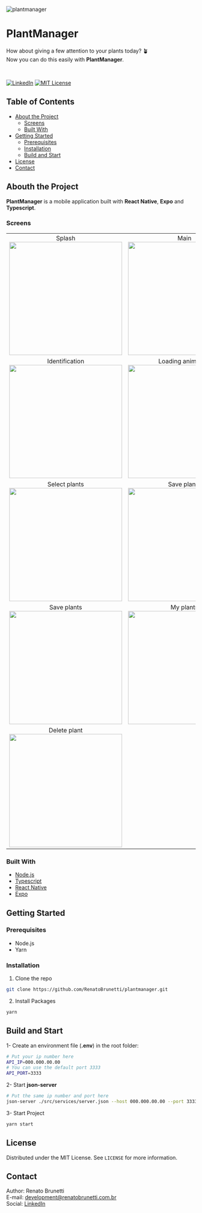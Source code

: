 ![plantmanager](https://renatobrunetti.com.br/public/.github/plantmanager/plantmanager-logo-github.png)

# PlantManager

How about giving a few attention to your plants today? 🪴<br>
Now you can do this easily with **PlantManager**.<br>

<br>

[![LinkedIn][linkedin-shield]][linkedin-url]
[![MIT License][license-shield]][license-url]

## Table of Contents

- [About the Project](#about-the-project)
  - [Screens](#screens)
  - [Built With](#built-with)
- [Getting Started](#getting-started)
  - [Prerequisites](#prerequisites)
  - [Installation](#installation)
  - [Build and Start](#buildandstart)
- [License](#license)
- [Contact](#contact)

## Abouth the Project

**PlantManager** is a mobile application built with **React Native**, **Expo** and **Typescript**.

### Screens

|||
|:---:|:---:|
|Splash<br><img src="https://renatobrunetti.com.br/public/.github/plantmanager/plantmanager-01-github.jpg" width="300px">|Main<br><img src="https://renatobrunetti.com.br/public/.github/plantmanager/plantmanager-02-github.jpg" width="300px">|
|Identification<br><img src="https://renatobrunetti.com.br/public/.github/plantmanager/plantmanager-03-github.jpg" width="300px">|Loading animation<br><img src="https://renatobrunetti.com.br/public/.github/plantmanager/plantmanager-04-github.jpg" width="300px">|
|Select plants<br><img src="https://renatobrunetti.com.br/public/.github/plantmanager/plantmanager-05-github.jpg" width="300px">|Save plants<br><img src="https://renatobrunetti.com.br/public/.github/plantmanager/plantmanager-06-github.jpg" width="300px">|
|Save plants<br><img src="https://renatobrunetti.com.br/public/.github/plantmanager/plantmanager-06-github.jpg" width="300px">|My plants<br><img src="https://renatobrunetti.com.br/public/.github/plantmanager/plantmanager-07-github.jpg" width="300px">|
|Delete plant<br><img src="https://renatobrunetti.com.br/public/.github/plantmanager/plantmanager-08-github.jpg" width="300px">||

### Built With

- [Node.js](https://nodejs.org/)
- [Typescript](https://www.typescriptlang.org/)
- [React Native](https://reactnative.dev/)
- [Expo](https://expo.io/)

## Getting Started
### Prerequisites

- Node.js
- Yarn

### Installation

1. Clone the repo

```sh
git clone https://github.com/RenatoBrunetti/plantmanager.git
```

2. Install Packages

```sh
yarn
```

## Build and Start

1- Create an environment file (**.env**) in the root folder:
```sh
# Put your ip number here
API_IP=000.000.00.00
# You can use the default port 3333
API_PORT=3333
```

2- Start **json-server**
```sh
# Put the same ip number and port here
json-server ./src/services/server.json --host 000.000.00.00 --port 3333
```

3- Start Project
```sh
yarn start
```

## License

Distributed under the MIT License. See `LICENSE` for more information.

## Contact

Author: Renato Brunetti<br>
E-mail: [development@renatobrunetti.com.br](mailto:development@renatobrunetti.com.br)<br>
Social: [LinkedIn](https://linkedin.com/in/RenatoCarapiaBrunetti/)

<!-- MARKDOWN LINKS & IMAGES -->

[license-shield]: https://img.shields.io/github/license/othneildrew/Best-README-Template.svg?style=flat-square
[license-url]: https://github.com/RenatoBrunetti/MoveIt/blob/master/license.txt
[linkedin-shield]: https://img.shields.io/badge/-LinkedIn-black.svg?style=flat-square&logo=linkedin&colorB=555
[linkedin-url]: https://linkedin.com/in/RenatoCarapiaBrunetti/
